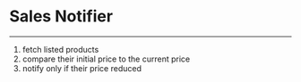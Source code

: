 # **Sales Notifier**

---
1. fetch listed products
2. compare their initial price to the current price
3. notify only if their price reduced